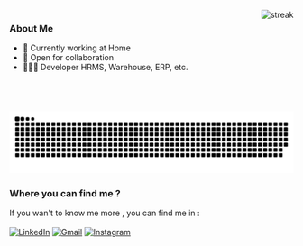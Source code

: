 <br>
<img align="right" src="https://github-readme-streak-stats.herokuapp.com/?user=anggitpp&theme=dark" alt="streak" height="180"/>

### About Me
- 👜 Currently working at Home
- 🔗 Open for collaboration
- 👨🏻‍💻 Developer HRMS, Warehouse, ERP, etc.

<div align="center">
    <img src="https://raw.githubusercontent.com/anggitpp/anggitpp/output/github-snake-dark.svg"
         alt="Animation">
</div>

### Where you can find me ?

If you wan't to know me more , you can find me in : <br><br>
[![LinkedIn](https://img.shields.io/badge/LinkedIn-0077B5?style=for-the-badge&logo=linkedin&logoColor=white)](https://www.linkedin.com/in/anggitpp/)
[![Gmail](https://img.shields.io/badge/Gmail-D14836?style=for-the-badge&logo=gmail&logoColor=white)](https://mail.google.com/mail/u/0/?fs=1&to=anggitpp23@gmail.com&su=Hello&body=BODY&tf=cm)
[![Instagram](https://img.shields.io/badge/Instagram-E4405F?style=for-the-badge&logo=instagram&logoColor=white)](https://www.instagram.com/anggitpp/)

